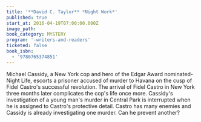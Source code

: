 ```yaml
---
title: '**David C. Taylor** *Night Work*'
published: true
start_at: 2016-04-19T07:00:00.000Z
image_path:
book_category: MYSTERY
program: '-writers-and-readers'
ticketed: false
book_isbn:
  - '9780765374851'
---
```



Michael Cassidy, a New York cop and hero of the Edgar Award nominated-Night Life, escorts a prisoner accused of murder to Havana on the cusp of Fidel Castro's successful revolution. The arrival of Fidel Castro in New York three months later complicates the cop's life once more. Cassidy's investigation of a young man's murder in Central Park is interrupted when he is assigned to Castro's protective detail. Castro has many enemies and Cassidy is already investigating one murder. Can he prevent another?